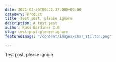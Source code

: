 ```yaml
---
date: 2021-03-26T06:32:37.000+00:00
category: Product
title: Test post, please ignore
description: A test post
author: Ross Gardiner 2.0
slug: test-post-please-ignore
featuredImage: "/content/images/char_stilton.png"

---
```

Test post, please ignore.